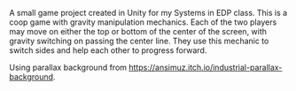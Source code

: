 A small game project created in Unity for my Systems in EDP class. 
This is a coop game with gravity manipulation mechanics. Each of the two players may move on either the top or bottom of the center of the screen, with gravity switching on passing the center line. They use this mechanic to switch sides and help each other to progress forward.

Using parallax background from https://ansimuz.itch.io/industrial-parallax-background.
